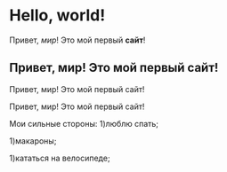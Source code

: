# Hello, world!

Привет, *мир*! Это мой первый __сайт__! 

## Привет, мир! Это мой первый сайт! 

Привет, мир! Это мой первый сайт! 

Привет, мир! Это мой первый сайт! 

Мои сильные стороны: 
1)люблю спать;

1)макароны;

1)кататься на велосипеде;

